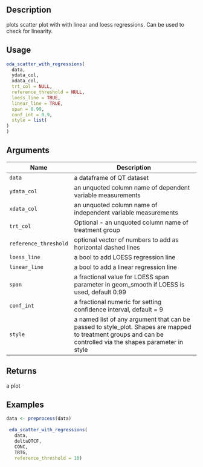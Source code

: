 ## Description

plots scatter plot with with linear and loess regressions. Can be used to check for linearity.

## Usage

```r
eda_scatter_with_regressions(
  data,
  ydata_col,
  xdata_col,
  trt_col = NULL,
  reference_threshold = NULL,
  loess_line = TRUE,
  linear_line = TRUE,
  span = 0.99,
  conf_int = 0.9,
  style = list(
)
)
```

## Arguments

| Name | Description |
|------|-------------|
| `data` | a dataframe of QT dataset |
| `ydata_col` | an unquoted column name of dependent variable measurements |
| `xdata_col` | an unquoted column name of independent variable measurements |
| `trt_col` | Optional - an unquoted column name of treatment group |
| `reference_threshold` | optional vector of numbers to add as horizontal dashed lines |
| `loess_line` | a bool to add LOESS regression line |
| `linear_line` | a bool to add a linear regression line |
| `span` | a fractional value for LOESS span parameter in geom_smooth if LOESS is used, default 0.99 |
| `conf_int` | a fractional numeric for setting confidence interval, default = 9 |
| `style` | a named list of any argument that can be passed to style_plot. Shapes are mapped to treatment groups and can be controlled via the shapes parameter in style |

## Returns

a plot

## Examples

```r
data <- preprocess(data)
 
 eda_scatter_with_regressions(
   data,
   deltaQTCF,
   CONC,
   TRTG,
   reference_threshold = 10)
```


